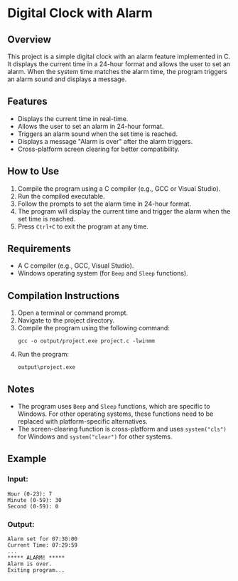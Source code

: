 # Digital Clock with Alarm

## Overview
This project is a simple digital clock with an alarm feature implemented in C. It displays the current time in a 24-hour format and allows the user to set an alarm. When the system time matches the alarm time, the program triggers an alarm sound and displays a message.

## Features
- Displays the current time in real-time.
- Allows the user to set an alarm in 24-hour format.
- Triggers an alarm sound when the set time is reached.
- Displays a message "Alarm is over" after the alarm triggers.
- Cross-platform screen clearing for better compatibility.

## How to Use
1. Compile the program using a C compiler (e.g., GCC or Visual Studio).
2. Run the compiled executable.
3. Follow the prompts to set the alarm time in 24-hour format.
4. The program will display the current time and trigger the alarm when the set time is reached.
5. Press `Ctrl+C` to exit the program at any time.

## Requirements
- A C compiler (e.g., GCC, Visual Studio).
- Windows operating system (for `Beep` and `Sleep` functions).

## Compilation Instructions
1. Open a terminal or command prompt.
2. Navigate to the project directory.
3. Compile the program using the following command:
   ```
   gcc -o output/project.exe project.c -lwinmm
   ```
4. Run the program:
   ```
   output\project.exe
   ```

## Notes
- The program uses `Beep` and `Sleep` functions, which are specific to Windows. For other operating systems, these functions need to be replaced with platform-specific alternatives.
- The screen-clearing function is cross-platform and uses `system("cls")` for Windows and `system("clear")` for other systems.

## Example
### Input:
```
Hour (0-23): 7
Minute (0-59): 30
Second (0-59): 0
```
### Output:
```
Alarm set for 07:30:00
Current Time: 07:29:59
...
***** ALARM! *****
Alarm is over.
Exiting program...
```

 
 
